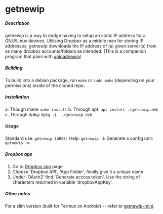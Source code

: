 # getnewip

##### Description
getnewip is a way to dodge having to setup an static IP address for a GNU/Linux devices.
Utilising Dropbox as a middle man for storing IP addresses, getnewip downloads the IP address of (a) given server(s) from as many dropbox accounts/folders as intended.
(This is a companion program that pairs with [uploadnewip](https://github.com/BobyMCbobs/uploadnewip))

##### Building
To build into a debian package, run `make` or `sudo make` (depending on your permissions) inside of the cloned repo.

##### Installation
a. Though make: `make install`
b. Through apt:  `apt install ./getnewip.deb`
c. Through dpkg: `dpkg -i  ./getnewip.deb`

##### Usage
Standard use: `getnewip [ARGS]`
Help: `getnewip -h`
Generate a config unit: `getnewip -m`

##### Dropbox app
1. Go to [Dropbox app](https://www.dropbox.com/developers/apps) page
2. Choose 'Dropbox API', 'App Folder', finally give it a unique name
3. Under 'OAuth2' find 'Generate access token'. Use the string of characters returned in variable 'dropboxAppKey'.

##### Other notes  
For a slim version (built for Termux on Android) -- refer to [getnewip-mini](github.com/BobyMCbobs/getnewip-mini).
